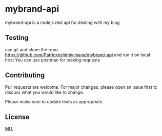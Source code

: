 # mybrand-api

mybrand-api is a nodejs rest api for dealing with my blog

## Testing

use git and clone the repo https://github.com/Patricknshimiyimana/mybrand-api
and run it on local host 
You can use postman for making requests

## Contributing
Pull requests are welcome. For major changes, please open an issue first to discuss what you would like to change.

Please make sure to update tests as appropriate.

## License
[MIT](https://choosealicense.com/licenses/mit/)
